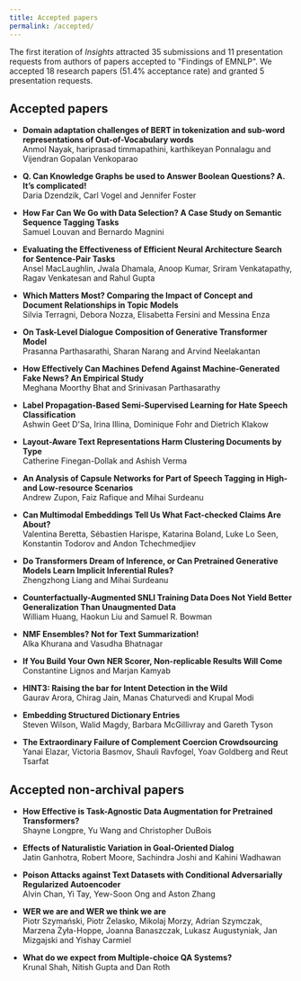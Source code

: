 ```yaml
---
title: Accepted papers
permalink: /accepted/
---
```


The first iteration of *Insights* attracted 35 submissions and 11 presentation requests from authors of papers accepted to "Findings of EMNLP". We accepted 18 research papers (51.4\% acceptance rate) and granted 5 presentation requests.

## <span class="time"> Accepted papers </span>

- **Domain adaptation challenges of BERT in tokenization and sub-word representations of Out-of-Vocabulary words** <br/>
Anmol Nayak, hariprasad timmapathini, karthikeyan Ponnalagu and Vijendran Gopalan Venkoparao

- **Q. Can Knowledge Graphs be used to Answer Boolean Questions? A. It’s complicated!**<br/>
Daria Dzendzik, Carl Vogel and Jennifer Foster

- **How Far Can We Go with Data Selection? A Case Study on Semantic Sequence Tagging Tasks**<br/>
Samuel Louvan and Bernardo Magnini 

- **Evaluating the Effectiveness of Efficient Neural Architecture Search for Sentence-Pair Tasks**<br/>
Ansel MacLaughlin, Jwala Dhamala, Anoop Kumar, Sriram Venkatapathy, Ragav Venkatesan and Rahul Gupta

 - **Which Matters Most? Comparing the Impact of Concept and Document Relationships in Topic Models**<br/>
Silvia Terragni, Debora Nozza, Elisabetta Fersini and Messina Enza

 - **On Task-Level Dialogue Composition of Generative Transformer Model**<br/>
Prasanna Parthasarathi, Sharan Narang and Arvind Neelakantan

 - **How Effectively Can Machines Defend Against Machine-Generated Fake News? An Empirical Study**<br/>
Meghana Moorthy Bhat and Srinivasan Parthasarathy

 - **Label Propagation-Based Semi-Supervised Learning for Hate Speech Classification**<br/>
Ashwin Geet D'Sa, Irina Illina, Dominique Fohr and Dietrich Klakow

 - **Layout-Aware Text Representations Harm Clustering Documents by Type**<br/>
Catherine Finegan-Dollak and Ashish Verma

 - **An Analysis of Capsule Networks for Part of Speech Tagging in High- and Low-resource Scenarios**<br/>
Andrew Zupon, Faiz Rafique and Mihai Surdeanu

 - **Can Multimodal Embeddings Tell Us What Fact-checked Claims Are About?**<br/>
Valentina Beretta, Sébastien Harispe, Katarina Boland, Luke Lo Seen, Konstantin Todorov and Andon Tchechmedjiev

 - **Do Transformers Dream of Inference, or Can Pretrained Generative Models Learn Implicit Inferential Rules?**<br/>
Zhengzhong Liang and Mihai Surdeanu

 - **Counterfactually-Augmented SNLI Training Data Does Not Yield Better Generalization Than Unaugmented Data**<br/>
William Huang, Haokun Liu and Samuel R. Bowman

 - **NMF Ensembles? Not for Text Summarization!**<br/>
Alka Khurana and Vasudha Bhatnagar

 - **If You Build Your Own NER Scorer, Non-replicable Results Will Come**<br/>
Constantine Lignos and Marjan Kamyab

 - **HINT3: Raising the bar for Intent Detection in the Wild**<br/>
Gaurav Arora, Chirag Jain, Manas Chaturvedi and Krupal Modi

 - **Embedding Structured Dictionary Entries**<br/>
Steven Wilson, Walid Magdy, Barbara McGillivray and Gareth Tyson

- **The Extraordinary Failure of Complement Coercion Crowdsourcing** <br/>
Yanai Elazar, Victoria Basmov, Shauli Ravfogel, Yoav Goldberg and Reut Tsarfat

## <span class="time"> Accepted non-archival papers </span>

- **How Effective is Task-Agnostic Data Augmentation for Pretrained Transformers?**<br/>
Shayne Longpre, Yu Wang and Christopher DuBois

- **Effects of Naturalistic Variation in Goal-Oriented Dialog**<br/>
Jatin Ganhotra, Robert Moore, Sachindra Joshi and Kahini Wadhawan

- **Poison Attacks against Text Datasets with Conditional Adversarially Regularized Autoencoder**<br/>
Alvin Chan, Yi Tay, Yew-Soon Ong and Aston Zhang

- **WER we are and WER we think we are**<br/>
Piotr Szymański, Piotr Żelasko, Mikolaj Morzy, Adrian Szymczak, Marzena Żyła-Hoppe, Joanna Banaszczak, Lukasz Augustyniak, Jan Mizgajski and Yishay Carmiel

- **What do we expect from Multiple-choice QA Systems?**<br/>
Krunal Shah, Nitish Gupta and Dan Roth
